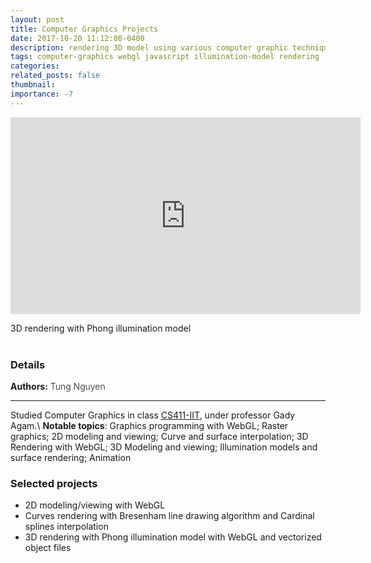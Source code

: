 ```yaml
---
layout: post
title: Computer Graphics Projects
date: 2017-10-20 11:12:00-0400
description: rendering 3D model using various computer graphic techniques
tags: computer-graphics webgl javascript illumination-model rendering
categories: 
related_posts: false
thumbnail:
importance: -7
---
```

<p align="center"> <iframe width="560" height="315" src="https://www.youtube.com/embed/oQcBINYvuk8" title="YouTube video player" frameborder="0" allow="accelerometer; autoplay; clipboard-write; encrypted-media; gyroscope; picture-in-picture; web-share" allowfullscreen></iframe> </p>
<div class="caption">3D rendering with Phong illumination model</div><br>
<h3> Details </h3>
<div class="row" >
    <div class="col-sm-3" style="font-weight:300;"> 
    <strong> Authors:</strong> Tung Nguyen
    </div> 
</div>
<hr>

Studied Computer Graphics in class [CS411-IIT](http://www.cs.iit.edu/~agam/cs411/index.html), under professor Gady Agam.\\
**Notable topics**: Graphics programming with WebGL; Raster graphics; 2D modeling and viewing; Curve and surface interpolation; 3D Rendering with WebGL; 3D Modeling and viewing; Illumination models and surface rendering; Animation

<h3>Selected projects</h3>

- 2D modeling/viewing with WebGL
- Curves rendering with Bresenham line drawing algorithm and Cardinal splines interpolation
- 3D rendering with Phong illumination model with WebGL and vectorized object files
